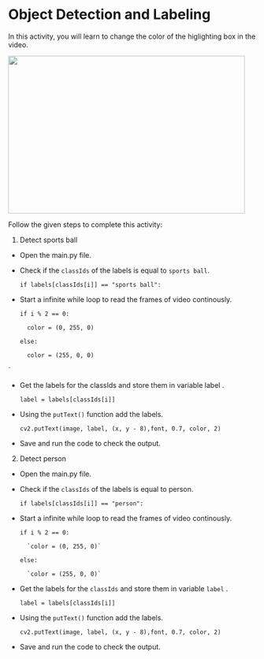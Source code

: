 Object Detection and Labeling
==============================

In this activity, you will learn to change the color of the higlighting box in the video.

<img src= "https://s3.amazonaws.com/media-p.slid.es/uploads/1525749/images/10495375/person_ball.gif" width = "480" height = "320">

Follow the given steps to complete this activity:

1. Detect sports ball

* Open the main.py file.

* Check if the `classIds` of the labels is equal to `sports ball`.

    `if labels[classIds[i]] == "sports ball":`

* Start a infinite while loop to read the frames of video continously.

    `if i % 2 == 0:`

        color = (0, 255, 0)

    `else:`

        color = (255, 0, 0)
`
* Get the labels for the classIds and store them in variable label .

    `label = labels[classIds[i]]`

* Using the `putText()` function add the labels.

    `cv2.putText(image, label, (x, y - 8),font, 0.7, color, 2)`

* Save and run the code to check the output.

2. Detect person

* Open the main.py file.

* Check if the `classIds` of the labels is equal to person.

    `if labels[classIds[i]] == "person":`

* Start a infinite while loop to read the frames of video continously.

    `if i % 2 == 0:`

        `color = (0, 255, 0)`

    `else:`

        `color = (255, 0, 0)`

* Get the labels for the `classIds` and store them in variable `label` .

    `label = labels[classIds[i]]`

* Using the `putText()` function add the labels.

    `cv2.putText(image, label, (x, y - 8),font, 0.7, color, 2)`

* Save and run the code to check the output.
